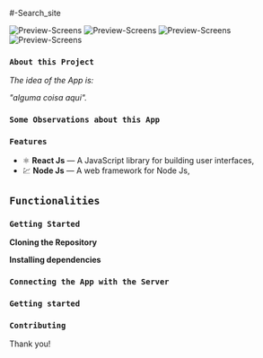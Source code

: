 #-Search_site

![Preview-Screens](https://github.com/denison3965/-Search_site/blob/main/frontend/imgREADME.png)
![Preview-Screens](https://github.com/denison3965/-Search_site/blob/main/frontend/pesquisas.png)
![Preview-Screens](https://github.com/denison3965/-Search_site/blob/main/frontend/login.png)
![Preview-Screens](https://github.com/denison3965/-Search_site/blob/main/frontend/forms.png)

### `About this Project`

*The idea of the App is:* 

_"alguma coisa aqui"._

### `Some Observations about this App`

### `Features`
- ⚛️ **React Js** — A JavaScript library for building user interfaces, <br>
- 💹 **Node Js** — A web framework for Node Js, <br>

## `Functionalities`

### `Getting Started`

**Cloning the Repository** 

**Installing dependencies**

### `Connecting the App with the Server` 

### `Getting started`

### `Contributing`

Thank you!

